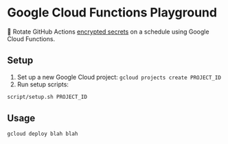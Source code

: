 # Google Cloud Functions Playground

🧪 Rotate GitHub Actions [encrypted secrets](https://help.github.com/en/actions/configuring-and-managing-workflows/creating-and-storing-encrypted-secrets) on a schedule using Google Cloud Functions.

## Setup

1. Set up a new Google Cloud project: `gcloud projects create PROJECT_ID`
1. Run setup scripts:
```bash
script/setup.sh PROJECT_ID
```

## Usage

```
gcloud deploy blah blah
```
